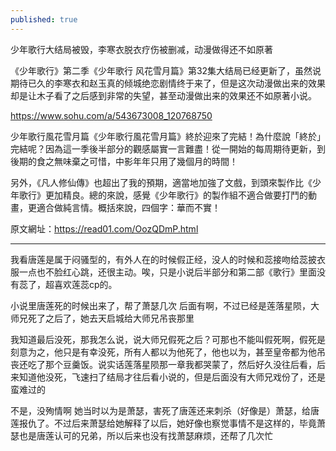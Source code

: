 ```yaml
---
published: true
---
```

少年歌行大结局被毁，李寒衣脱衣疗伤被删减，动漫做得还不如原著 

《少年歌行》第二季《少年歌行 风花雪月篇》第32集大结局已经更新了，虽然说期待已久的李寒衣和赵玉真的倾城绝恋剧情终于来了，但是这次动漫做出来的效果却是让木子看了之后感到非常的失望，甚至动漫做出来的效果还不如原著小说。

  https://www.sohu.com/a/543673008_120768750
  
少年歌行風花雪月篇《少年歌行風花雪月篇》終於迎來了完結！為什麼說「終於」完結呢？因為這一季後半部分的觀感屬實一言難盡！從一開始的每周期待更新，到後期的食之無味棄之可惜，中影年年只用了幾個月的時間！

另外，《凡人修仙傳》也超出了我的預期，適當地加強了文戲，到頭來製作比《少年歌行》更加精良。總的來說，感覺《少年歌行》的製作組不適合做要打鬥的動畫，更適合做純言情。概括來說，四個字：華而不實！

原文網址：https://read01.com/OozQDmP.html

---

我看唐莲是属于闷骚型的，有外人在的时候假正经，没人的时候和蕊接吻给蕊披衣服一点也不脸红心跳，还很主动。唉，只是小说后半部分和第二部《歌行》里面没有蕊了，超喜欢莲蕊cp的。

小说里唐莲死的时候出来了，帮了萧瑟几次
后面有啊，不过已经是莲落星陨，大师兄死了之后了，她去天启城给大师兄吊丧那里

我知道最后没死，那我怎么说，说大师兄假死之后？可那也不能叫假死啊，假死是刻意为之，他只是有幸没死，所有人都以为他死了，他也以为，甚至皇帝都为他吊丧还吃了那个豆羹饭。说实话莲落星陨那一章我都哭蒙了，然后好久没往后看，后来知道他没死，飞速扫了结局才往后看小说的，但是后面没有大师兄戏份了，还是蛮难过的

不是，没殉情啊 她当时以为是萧瑟，害死了唐莲还来刺杀（好像是）萧瑟，给唐莲报仇了。不过后来萧瑟给她解释了以后，她好像也察觉事情不是这样的，毕竟萧瑟也是唐莲认可的兄弟，所以后来也没有找萧瑟麻烦，还帮了几次忙
